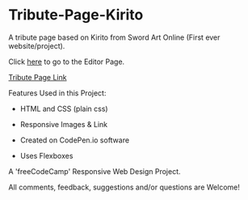 # Tribute-Page-Kirito
A tribute page based on Kirito from Sword Art Online (First ever website/project).

Click [here](https://codepen.io/richnguyen/pen/abwrZrq?editors=1100) to go to the Editor Page. 

[Tribute Page Link](https://codepen.io/richnguyen/full/abwrZrq)

Features Used in this Project:

  * HTML and CSS (plain css)

  * Responsive Images & Link

  * Created on CodePen.io software

  * Uses Flexboxes
  
A 'freeCodeCamp' Responsive Web Design Project.

All comments, feedback, suggestions and/or questions are Welcome!
